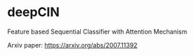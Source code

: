 # deepCIN
Feature based Sequential Classifier with Attention Mechanism

Arxiv paper: https://arxiv.org/abs/2007.11392

